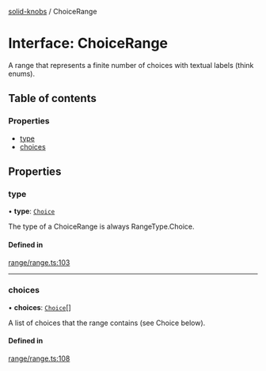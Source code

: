 [solid-knobs](../README.md) / ChoiceRange

# Interface: ChoiceRange

A range that represents a finite number of choices with textual labels (think enums).

## Table of contents

### Properties

- [type](ChoiceRange.md#type)
- [choices](ChoiceRange.md#choices)

## Properties

### type

• **type**: [`Choice`](../enums/RangeType.md#choice)

The type of a ChoiceRange is always RangeType.Choice.

#### Defined in

[range/range.ts:103](https://github.com/tahti-studio/solid-parameter-controls/blob/20a2445/src/range/range.ts#L103)

___

### choices

• **choices**: [`Choice`](Choice.md)[]

A list of choices that the range contains (see Choice below).

#### Defined in

[range/range.ts:108](https://github.com/tahti-studio/solid-parameter-controls/blob/20a2445/src/range/range.ts#L108)
